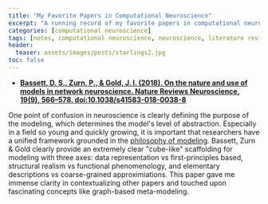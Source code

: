 ```yaml
---
title: "My Favorite Papers in Computational Neuroscience"
excerpt: "A running record of my favorite papers in computational neuroscience."
categories: [computational neuroscience]
tags: [notes, computational neuroscience, neuroscience, literature review, resources]
header:
  teaser: assets/images/posts/starlings2.jpg
toc: false
---
```


* **[Bassett, D. S., Zurn, P., & Gold, J. I. (2018). On the nature and use of models in network neuroscience. Nature Reviews Neuroscience, 19(9), 566–578. doi:10.1038/s41583-018-0038-8](https://www.nature.com/articles/s41583-018-0038-8)** 

One point of confusion in neuroscience is clearly defining the purpose of the modeling, which determines the model's level of abstraction. Especially in a field so young and quickly growing, it is important that researchers have a unified framework grounded in the [philosophy of modeling](https://plato.stanford.edu/entries/models-science/). Bassett, Zurn & Gold clearly provide an extremely clear "cube-like" scaffolding for modeling with three axes: data representation vs first-principles based, structural realism vs functional phenomenology, and elementary descriptions vs coarse-grained approximiations. This paper gave me immense clarity in contextualizing other papers and touched upon fascinating concepts like graph-based meta-modeling.
